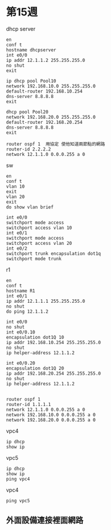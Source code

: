 # 第15週

dhcp server

    en
    conf t
    hostname dhcpserver
    int e0/0
    ip addr 12.1.1.2 255.255.255.0
    no shut
    exit

    ip dhcp pool Pool10
    network 192.168.10.0 255.255.255.0
    default-router 192.168.10.254
    dns-server 8.8.8.8
    exit

    dhcp pool Pool20
    network 192.168.20.0 255.255.255.0
    default-router 192.168.20.254
    dns-server 8.8.8.8
    exit

    router ospf 1  用協定 使他知道兩節點的網路
    router-id 2.2.2.2
    network 12.1.1.0 0.0.0.255 a 0
    
sw

    en
    conf t
    vlan 10
    exit
    vlan 20
    exit
    do show vlan brief

    int e0/0
    switchport mode access
    switchport access vlan 10
    int e0/1
    switchport mode access
    switchport access vlan 20
    int e0/2
    switchport trunk encapsulation dot1q
    switchport mode trunk

r1

    en
    conf t
    hostname R1
    int e0/1
    ip addr 12.1.1.1 255.255.255.0
    no shut
    do ping 12.1.1.2

    int e0/0
    no shut
    int e0/0.10
    encapsulation dot1Q 10
    ip addr 192.168.10.254 255.255.255.0
    no shut
    ip helper-address 12.1.1.2     

    int e0/0.20
    encapsulation dot1Q 20
    ip addr 192.168.20.254 255.255.255.0
    no shut
    ip helper-address 12.1.1.2


    router ospf 1
    router-id 1.1.1.1
    network 12.1.1.0 0.0.0.255 a 0
    network 192.168.10.0 0.0.0.255 a 0
    network 192.168.20.0 0.0.0.255 a 0

vpc4

    ip dhcp
    show ip

vpc5

    ip dhcp
    show ip
    ping vpc4

vpc4

    ping vpc5



## 外面設備連接裡面網路





















